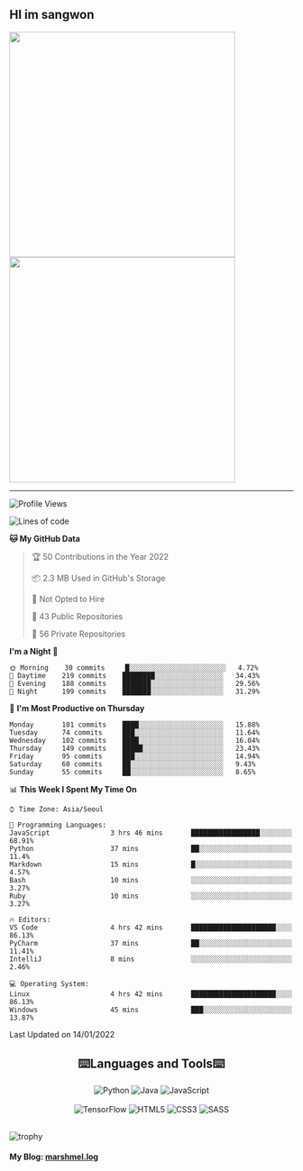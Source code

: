 ## HI im sangwon

<a href="#"> 
  <img src="https://github-readme-stats.vercel.app/api?username=s-wlii&theme=react&show_icons=true" width="400px">
</a>
<a href="#">
  <img src="https://github-readme-stats.vercel.app/api/top-langs/?username=s-wlii&theme=react&exclude_repo=Jagi,assignment&layout=compact" width="400px">
</a>
<hr>

<!--START_SECTION:waka-->
![Profile Views](http://img.shields.io/badge/Profile%20Views-52-blue)

![Lines of code](https://img.shields.io/badge/From%20Hello%20World%20I%27ve%20Written-332%20Thousand%20lines%20of%20code-blue)

**🐱 My GitHub Data** 

> 🏆 50 Contributions in the Year 2022
 > 
> 📦 2.3 MB Used in GitHub's Storage 
 > 
> 🚫 Not Opted to Hire
 > 
> 📜 43 Public Repositories 
 > 
> 🔑 56 Private Repositories  
 > 
**I'm a Night 🦉** 

```text
🌞 Morning    30 commits     █░░░░░░░░░░░░░░░░░░░░░░░░   4.72% 
🌆 Daytime    219 commits    ████████░░░░░░░░░░░░░░░░░   34.43% 
🌃 Evening    188 commits    ███████░░░░░░░░░░░░░░░░░░   29.56% 
🌙 Night      199 commits    ███████░░░░░░░░░░░░░░░░░░   31.29%

```
📅 **I'm Most Productive on Thursday** 

```text
Monday       101 commits    ████░░░░░░░░░░░░░░░░░░░░░   15.88% 
Tuesday      74 commits     ███░░░░░░░░░░░░░░░░░░░░░░   11.64% 
Wednesday    102 commits    ████░░░░░░░░░░░░░░░░░░░░░   16.04% 
Thursday     149 commits    █████░░░░░░░░░░░░░░░░░░░░   23.43% 
Friday       95 commits     ███░░░░░░░░░░░░░░░░░░░░░░   14.94% 
Saturday     60 commits     ██░░░░░░░░░░░░░░░░░░░░░░░   9.43% 
Sunday       55 commits     ██░░░░░░░░░░░░░░░░░░░░░░░   8.65%

```


📊 **This Week I Spent My Time On** 

```text
⌚︎ Time Zone: Asia/Seoul

💬 Programming Languages: 
JavaScript               3 hrs 46 mins       █████████████████░░░░░░░░   68.91% 
Python                   37 mins             ██░░░░░░░░░░░░░░░░░░░░░░░   11.4% 
Markdown                 15 mins             █░░░░░░░░░░░░░░░░░░░░░░░░   4.57% 
Bash                     10 mins             ░░░░░░░░░░░░░░░░░░░░░░░░░   3.27% 
Ruby                     10 mins             ░░░░░░░░░░░░░░░░░░░░░░░░░   3.27%

🔥 Editors: 
VS Code                  4 hrs 42 mins       █████████████████████░░░░   86.13% 
PyCharm                  37 mins             ██░░░░░░░░░░░░░░░░░░░░░░░   11.41% 
IntelliJ                 8 mins              ░░░░░░░░░░░░░░░░░░░░░░░░░   2.46%

💻 Operating System: 
Linux                    4 hrs 42 mins       █████████████████████░░░░   86.13% 
Windows                  45 mins             ███░░░░░░░░░░░░░░░░░░░░░░   13.87%

```


 Last Updated on 14/01/2022
<!--END_SECTION:waka-->

<div align="center">
  <h2>⌨️Languages and Tools⌨️</h2>
  <div align=flex>
    <img alt="Python" src="https://img.shields.io/badge/python-%2314354C.svg?style=for-the-badge&logo=python&logoColor=white"/>
    <img alt="Java" src="https://img.shields.io/badge/java-%23ED8B00.svg?style=for-the-badge&logo=java&logoColor=white"/>
    <img alt="JavaScript" src="https://img.shields.io/badge/javascript-%23FFFF00.svg?style=for-the-badge&logo=javascript&logoColor=darkblue"/>
  </div>
  <br>
  <div>
    <img alt="TensorFlow" src="https://img.shields.io/badge/TensorFlow-%23FF6F00.svg?style=for-the-badge&logo=TensorFlow&logoColor=white" />
    <img alt="HTML5" src="https://img.shields.io/badge/html5-%23E34F26.svg?style=for-the-badge&logo=html5&logoColor=white"/>
    <img alt="CSS3" src="https://img.shields.io/badge/css3-%231572B6.svg?style=for-the-badge&logo=css3&logoColor=white"/>
    <img alt="SASS" src="https://img.shields.io/badge/SASS-hotpink.svg?style=for-the-badge&logo=SASS&logoColor=white"/>
  </div>
</div>
<br>

![trophy](https://github-profile-trophy.vercel.app/?username=s-wlii&column=7&margin-w=15&margin-h=15)

#### My Blog: [marshmel.log](https://s-wlii.github.io/)

<!--
**Marshmellowon/Marshmellowon** is a ✨ _special_ ✨ repository because its `README.md` (this file) appears on your GitHub profile.

Here are some ideas to get you started:

- 🔭 I’m currently working on ...
- 🌱 I’m currently learning ...
- 👯 I’m looking to collaborate on ...
- 🤔 I’m looking for help with ...
- 💬 Ask me about ...
- 📫 How to reach me: ...
- 😄 Pronouns: ...
- ⚡ Fun fact: ...
-->
